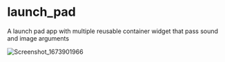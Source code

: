# launch_pad

A launch pad app with multiple reusable container widget that pass sound and image arguments

![Screenshot_1673901966](https://user-images.githubusercontent.com/90054585/212763470-3bd63390-553e-49f6-9b87-6e3af494f04a.png)
